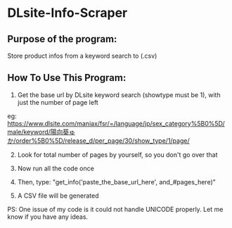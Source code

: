 # DLsite-Info-Scraper


## Purpose of the program:
Store product infos from a keyword search to (.csv)

## How To Use This Program:
1. Get the base url by DLsite keyword search (showtype must be 1), with just the number of page left  

eg: https://www.dlsite.com/maniax/fsr/=/language/jp/sex_category%5B0%5D/male/keyword/陽向葵ゅか/order%5B0%5D/release_d/per_page/30/show_type/1/page/  

2. Look for total number of pages by yourself, so you don't go over that  

3. Now run all the code once  

4. Then, type: "get_info('paste_the_base_url_here', and_#pages_here)"  

5. A CSV file will be generated  

PS: One issue of my code is it could not handle UNICODE properly. Let me know if you have any ideas.

